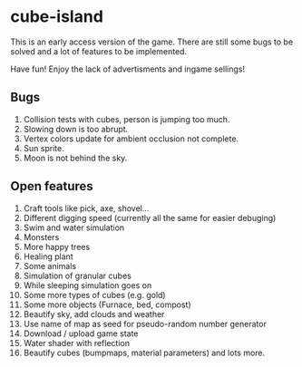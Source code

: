 # cube-island

This is an early access version of the game. There are still some bugs to be solved and a lot of features to be implemented.

Have fun!
Enjoy the lack of advertisments and ingame sellings!

## Bugs

1. Collision tests with cubes, person is jumping too much.
2. Slowing down is too abrupt.
3. Vertex colors update for ambient occlusion not complete.
4. Sun sprite.
5. Moon is not behind the sky.

## Open features

1. Craft tools like pick, axe, shovel...
2. Different digging speed (currently all the same for easier debuging)
3. Swim and water simulation
4. Monsters
5. More happy trees
6. Healing plant
7. Some animals
8. Simulation of granular cubes
9. While sleeping simulation goes on
10. Some more types of cubes (e.g. gold)
11. Some more objects (Furnace, bed, compost)
12. Beautify sky, add clouds and weather
13. Use name of map as seed for pseudo-random number generator
14. Download / upload game state
15. Water shader with reflection
16. Beautify cubes (bumpmaps, material parameters)
and lots more.